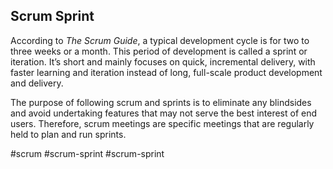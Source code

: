   
## Scrum Sprint

According to _The_ _Scrum_ _Guide_, a typical development cycle is for two to three weeks or a month. This period of development is called a sprint or iteration. It’s short and mainly focuses on quick, incremental delivery, with faster learning and iteration instead of long, full-scale product development and delivery.

The purpose of following scrum and sprints is to eliminate any blindsides and avoid undertaking features that may not serve the best interest of end users. Therefore, scrum meetings are specific meetings that are regularly held to plan and run sprints.

#scrum #scrum-sprint
#scrum-sprint 